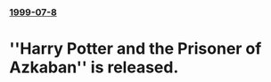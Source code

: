 ### [1999-07-8](/news/1999/07/8/index.md)

#  ''Harry Potter and the Prisoner of Azkaban'' is released.




